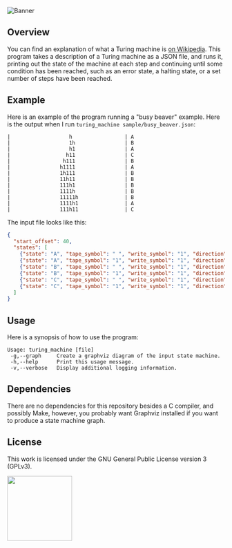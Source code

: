 ![Banner](https://s-christy.com/status-banner-service/turing-machine/banner-slim.svg)

## Overview

You can find an explanation of what a Turing machine is [on
Wikipedia](https://en.wikipedia.org/wiki/Turing_machine). This program takes a
description of a Turing machine as a JSON file, and runs it, printing out the
state of the machine at each step and continuing until some condition has been
reached, such as an error state, a halting state, or a set number of steps have
been reached.

## Example

Here is an example of the program running a "busy beaver" example. Here is the
output when I run `turing_machine sample/busy_beaver.json`:

```
|                   h                 | A
|                   1h                | B
|                   h1                | A
|                  h11                | C
|                 h111                | B
|                h1111                | A
|                1h111                | B
|                11h11                | B
|                111h1                | B
|                1111h                | B
|                11111h               | B
|                1111h1               | A
|                111h11               | C
```

The input file looks like this:

```json
{
  "start_offset": 40,
  "states": [
    {"state": "A", "tape_symbol": " ", "write_symbol": "1", "direction": "R", "next_state": "B"},
    {"state": "A", "tape_symbol": "1", "write_symbol": "1", "direction": "L", "next_state": "C"},
    {"state": "B", "tape_symbol": " ", "write_symbol": "1", "direction": "L", "next_state": "A"},
    {"state": "B", "tape_symbol": "1", "write_symbol": "1", "direction": "R", "next_state": "B"},
    {"state": "C", "tape_symbol": " ", "write_symbol": "1", "direction": "L", "next_state": "B"},
    {"state": "C", "tape_symbol": "1", "write_symbol": "1", "direction": "R", "next_state": "HALT"}
  ]
}
```

## Usage

Here is a synopsis of how to use the program:

```
Usage: turing_machine [file]
 -g,--graph     Create a graphviz diagram of the input state machine.
 -h,--help      Print this usage message.
 -v,--verbose   Display additional logging information.
```

## Dependencies

There are no dependencies for this repository besides a C compiler, and possibly
Make, however, you probably want Graphviz installed if you want to produce a
state machine graph.

## License

This work is licensed under the GNU General Public License version 3 (GPLv3).

[<img src="https://s-christy.com/status-banner-service/GPLv3_Logo.svg" width="150" />](https://www.gnu.org/licenses/gpl-3.0.en.html)
